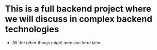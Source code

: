# This is a full backend project where we will discuss in complex backend technologies

- All the other things might mension here later
